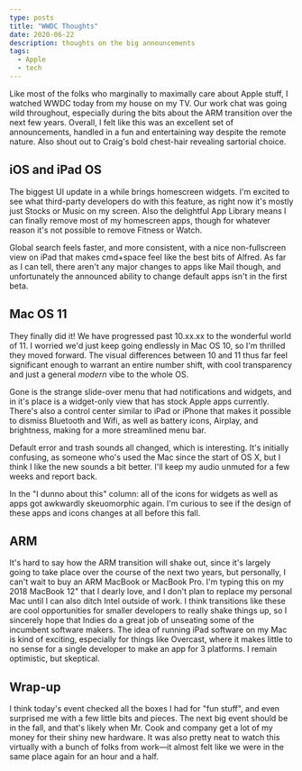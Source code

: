 ```yaml
---
type: posts
title: "WWDC Thoughts"
date: 2020-06-22
description: thoughts on the big announcements 
tags:
  - Apple
  - tech
---
```


Like most of the folks who marginally to maximally care about Apple stuff, I watched WWDC today from my house on my TV. Our work chat was going wild throughout, especially during the bits about the ARM transition over the next few years. Overall, I felt like this was an excellent set of announcements, handled in a fun and entertaining way despite the remote nature. Also shout out to Craig's bold chest-hair revealing sartorial choice.

## iOS and iPad OS

The biggest UI update in a while brings homescreen widgets. I'm excited to see what third-party developers do with this feature, as right now it's mostly just Stocks or Music on my screen. Also the delightful App Library means I can finally remove most of my homescreen apps, though for whatever reason it's not possible to remove Fitness or Watch. 

Global search feels faster, and more consistent, with a nice non-fullscreen view on iPad that makes cmd+space feel like the best bits of Alfred. As far as I can tell, there aren't any major changes to apps like Mail though, and unfortunately the announced ability to change default apps isn't in the first beta.

## Mac OS 11

They finally did it! We have progressed past 10.xx.xx to the wonderful world of 11. I worried we'd just keep going endlessly in Mac OS 10, so I'm thrilled they moved forward. The visual differences between 10 and 11 thus far feel significant enough to warrant an entire number shift, with cool transparency and just a general _modern_ vibe to the whole OS. 

Gone is the strange slide-over menu that had notifications and widgets, and in it's place is a widget-only view that has stock Apple apps currently. There's also a control center similar to iPad or iPhone that makes it possible to dismiss Bluetooth and Wifi, as well as battery icons, Airplay, and brightness, making for a more streamlined menu bar.

Default error and trash sounds all changed, which is interesting. It's initially confusing, as someone who's used the Mac since the start of OS X, but I think I like the new sounds a bit better. I'll keep my audio unmuted for a few weeks and report back.

In the "I dunno about this" column: all of the icons for widgets as well as apps got awkwardly skeuomorphic again. I'm curious to see if the design of these apps and icons changes at all before this fall.

## ARM

It's hard to say how the ARM transition will shake out, since it's largely going to take place over the course of the next two years, but personally, I can't wait to buy an ARM MacBook or MacBook Pro. I'm typing this on my 2018 MacBook 12" that I dearly love, and I don't plan to replace my personal Mac until I can also ditch Intel outside of work. I think transitions like these are cool opportunities for smaller developers to really shake things up, so I sincerely hope that Indies do a great job of unseating some of the incumbent software makers. The idea of running iPad software on my Mac is kind of exciting, especially for things like Overcast, where it makes little to no sense for a single developer to make an app for 3 platforms. I remain optimistic, but skeptical.

## Wrap-up

I think today's event checked all the boxes I had for "fun stuff", and even surprised me with a few little bits and pieces. The next big event should be in the fall, and that's likely when Mr. Cook and company get a lot of my money for their shiny new hardware. It was also pretty neat to watch this virtually with a bunch of folks from work—it almost felt like we were in the same place again for an hour and a half.